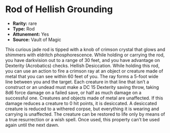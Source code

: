 
# Rod of Hellish Grounding

* **Rarity:** rare
* **Type:** Rod
* **Attunement:** Yes
* **Source:** Vault of Magic


This curious jade rod is tipped with a knob of crimson crystal that glows and shimmers with eldritch phosphorescence. While holding or carrying the rod, you have darkvision out to a range of 30 feet, and you have advantage on Dexterity (Acrobatics) checks. Hellish Desiccation. While holding this rod, you can use an action to fire a crimson ray at an object or creature made of metal that you can see within 60 feet of you. The ray forms a 5-foot wide line between you and the target. Each creature in that line that isn’t a construct or an undead must make a DC 15 Dexterity saving throw, taking 8d6 force damage on a failed save, or half as much damage on a successful one. Creatures and objects made of metal are unaffected. If this damage reduces a creature to 0 hit points, it is desiccated. A desiccated creature is reduced to a withered corpse, but everything it is wearing and carrying is unaffected. The creature can be restored to life only by means of a true resurrection or a wish spell. Once used, this property can’t be used again until the next dawn.

